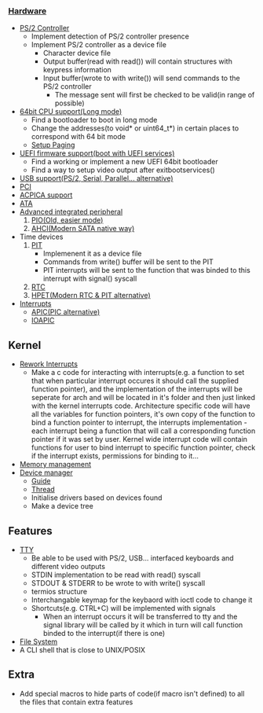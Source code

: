 ### [Hardware](https://wiki.osdev.org/Category:Hardware)
* [PS/2 Controller](https://wiki.osdev.org/%228042%22_PS/2_Controller)
	* Implement detection of PS/2 controller presence
	* Implement PS/2 controller as a device file
		* Character device file
		* Output buffer(read with read()) will contain structures with keypress information
		* Input buffer(wrote to with write()) will send commands to the PS/2 controller
			* The message sent will first be checked to be valid(in range of possible)
* [64bit CPU support(Long mode)](https://wiki.osdev.org/Category:X86-64)
	* Find a bootloader to boot in long mode
	* Change the addresses(to void* or uint64_t*) in certain places to correspond with 64 bit mode
	* [Setup Paging](https://wiki.osdev.org/Setting_Up_Paging)
* [UEFI firmware support(boot with UEFI services)](https://wiki.osdev.org/Category:UEFI)
	* Find a working or implement a new UEFI 64bit bootloader
	* Find a way to setup video output after exitbootservices()
* [USB support(PS/2, Serial, Parallel... alternative)](https://wiki.osdev.org/Category:USB)
* [PCI](https://wiki.osdev.org/PCI)
* [ACPICA support](https://wiki.osdev.org/Category:ACPI)
* [ATA](https://wiki.osdev.org/Category:ATA)
* [Advanced integrated peripheral](https://wiki.osdev.org/Advanced_Integrated_Peripheral)
	1. [PIO(Old, easier mode)](https://wiki.osdev.org/ATA_PIO_Mode)
	2. [AHCI(Modern SATA native way)](https://wiki.osdev.org/AHCI)
* Time devices
	1. [PIT](https://wiki.osdev.org/Programmable_Interval_Timer)
		* Implemenent it as a device file
		* Commands from write() buffer will be sent to the PIT
		* PIT interrupts will be sent to the function that was binded to this interrupt with signal() syscall
	2. [RTC](https://wiki.osdev.org/RTC)
	3. [HPET(Modern RTC & PIT alternative)](https://wiki.osdev.org/HPET)
* [Interrupts](https://wiki.osdev.org/Category:Interrupts)
	* [APIC(PIC alternative)](https://wiki.osdev.org/APIC)
	* [IOAPIC](https://wiki.osdev.org/IOAPIC)



## Kernel
* [Rework Interrupts](https://wiki.osdev.org/Category:Interrupts)
	* Make a c code for interacting with interrupts(e.g. a function to set that when particular interrupt occures it should call the supplied function pointer), and the implementation of the interrupts will be seperate for arch and will be located in it's folder and then just linked with the kernel interrupts code. Architecture specific code will have all the variables for function pointers, it's own copy of the function to bind a function pointer to interrupt, the interrupts implementation - each interrupt being a function that will call a corresponding function pointer if it was set by user. Kernel wide interrupt code will contain functions for user to bind interrupt to specific function pointer, check if the interrupt exists, permissions for binding to it...
* [Memory management](https://wiki.osdev.org/Category:Memory_management)
* [Device manager](https://wiki.osdev.org/Device_Management)
	* [Guide](https://wiki.osdev.org/User:Kmcguire/Quick_And_Dirty_Device_Management)
	* [Thread](https://www.reddit.com/r/osdev/comments/dr2qym/device_driver_model_for_oshypervisor/)
	* Initialise drivers based on devices found
	* Make a device tree



## Features
* [TTY](https://www.reddit.com/r/osdev/comments/hgzg6k/tty_questions/)
	* Be able to be used with PS/2, USB... interfaced keyboards and different video outputs
	* STDIN implementation to be read with read() syscall
	* STDOUT & STDERR to be wrote to with write() syscall
	* termios structure
	* Interchangable keymap for the keybaord with ioctl code to change it
	* Shortcuts(e.g. CTRL+C) will be implemented with signals
		* When an interrupt occurs it will be transferred to tty and the signal library will be called by it which in turn will call function binded to the interrupt(if there is one)
* [File System](https://wiki.osdev.org/Filesystem)
* A CLI shell that is close to UNIX/POSIX


## Extra
* Add special macros to hide parts of code(if macro isn't defined) to all the files that contain extra features